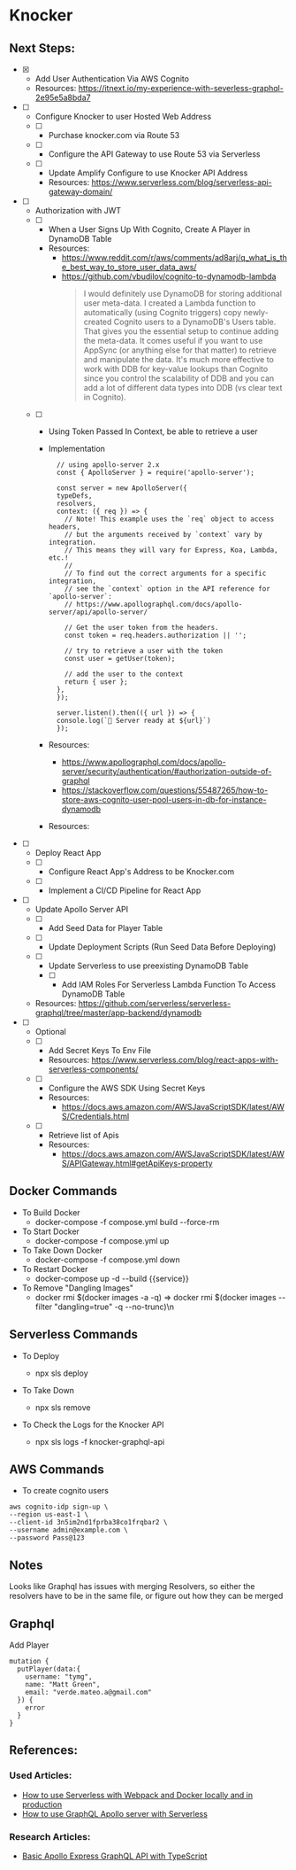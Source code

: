 # Knocker

## Next Steps:

- [x] - Add User Authentication Via AWS Cognito
  - Resources: https://itnext.io/my-experience-with-severless-graphql-2e95e5a8bda7
- [ ] - Configure Knocker to user Hosted Web Address
  - [ ] - Purchase knocker.com via Route 53
  - [ ] - Configure the API Gateway to use Route 53 via Serverless
  - [ ] - Update Amplify Configure to use Knocker API Address
    - Resources: https://www.serverless.com/blog/serverless-api-gateway-domain/
- [ ] - Authorization with JWT
  - [ ] - When a User Signs Up With Cognito, Create A Player in DynamoDB Table
    - Resources:
      - https://www.reddit.com/r/aws/comments/ad8arj/q_what_is_the_best_way_to_store_user_data_aws/
      - https://github.com/vbudilov/cognito-to-dynamodb-lambda
        > I would definitely use DynamoDB for storing additional user meta-data. I created a Lambda function to automatically (using Cognito triggers) copy newly-created Cognito users to a DynamoDB's Users table. That gives you the essential setup to continue adding the meta-data. It comes useful if you want to use AppSync (or anything else for that matter) to retrieve and manipulate the data. It's much more effective to work with DDB for key-value lookups than Cognito since you control the scalability of DDB and you can add a lot of different data types into DDB (vs clear text in Cognito).
  - [ ] - Using Token Passed In Context, be able to retrieve a user
    - Implementation

      ```
        // using apollo-server 2.x
        const { ApolloServer } = require('apollo-server');

        const server = new ApolloServer({
        typeDefs,
        resolvers,
        context: ({ req }) => {
          // Note! This example uses the `req` object to access headers,
          // but the arguments received by `context` vary by integration.
          // This means they will vary for Express, Koa, Lambda, etc.!
          //
          // To find out the correct arguments for a specific integration,
          // see the `context` option in the API reference for `apollo-server`:
          // https://www.apollographql.com/docs/apollo-server/api/apollo-server/

          // Get the user token from the headers.
          const token = req.headers.authorization || '';

          // try to retrieve a user with the token
          const user = getUser(token);

          // add the user to the context
          return { user };
        },
        });

        server.listen().then(({ url }) => {
        console.log(`🚀 Server ready at ${url}`)
        });
      ```

    - Resources:
      - https://www.apollographql.com/docs/apollo-server/security/authentication/#authorization-outside-of-graphql
      - https://stackoverflow.com/questions/55487265/how-to-store-aws-cognito-user-pool-users-in-db-for-instance-dynamodb
    - Resources:

- [ ] - Deploy React App
  - [ ] - Configure React App's Address to be Knocker.com
  - [ ] - Implement a CI/CD Pipeline for React App
- [ ] - Update Apollo Server API
  - [ ] - Add Seed Data for Player Table
  - [ ] - Update Deployment Scripts (Run Seed Data Before Deploying)
  - [ ] - Update Serverless to use preexisting DynamoDB Table
    - [ ] - Add IAM Roles For Serverless Lambda Function To Access DynamoDB Table
  - Resources: https://github.com/serverless/serverless-graphql/tree/master/app-backend/dynamodb
- [ ] - Optional
  - [ ] - Add Secret Keys To Env File
    - Resources: https://www.serverless.com/blog/react-apps-with-serverless-components/
  - [ ] - Configure the AWS SDK Using Secret Keys
    - Resources:
      - https://docs.aws.amazon.com/AWSJavaScriptSDK/latest/AWS/Credentials.html
  - [ ] - Retrieve list of Apis
    - Resources:
      - https://docs.aws.amazon.com/AWSJavaScriptSDK/latest/AWS/APIGateway.html#getApiKeys-property

## Docker Commands

- To Build Docker
  - docker-compose -f compose.yml build --force-rm
- To Start Docker
  - docker-compose -f compose.yml up
- To Take Down Docker
  - docker-compose -f compose.yml down
- To Restart Docker
  - docker-compose up -d --build {{service}}
- To Remove "Dangling Images"
  - docker rmi \$(docker images -a -q) => docker rmi \$(docker images --filter "dangling=true" -q --no-trunc)\n

## Serverless Commands

- To Deploy
  - npx sls deploy
- To Take Down
  - npx sls remove
- To Check the Logs for the Knocker API

  - npx sls logs -f knocker-graphql-api

## AWS Commands

- To create cognito users

```
aws cognito-idp sign-up \
--region us-east-1 \
--client-id 3n5im2nd1fprba38co1frqbar2 \
--username admin@example.com \
--password Pass@123
```

## Notes

Looks like Graphql has issues with merging Resolvers, so either the resolvers have to be in the same file, or figure out how they can be merged

## Graphql

Add Player

```
mutation {
  putPlayer(data:{
    username: "tymg",
    name: "Matt Green",
    email: "verde.mateo.a@gmail.com"
  }) {
    error
  }
}
```

## References:

### Used Articles:

- [How to use Serverless with Webpack and Docker locally and in production](https://medium.com/@gannochenko/how-to-use-serverless-locally-with-webpack-and-docker-5e268f71715)
- [How to use GraphQL Apollo server with Serverless](https://medium.com/@gannochenko/how-to-use-graphql-apollo-server-with-serverless-606430ad94b3)

### Research Articles:

- [Basic Apollo Express GraphQL API with TypeScript](https://medium.com/@th.guibert/basic-https://medium.com/@th.guibert/basic-apollo-express-graphql-api-with-typescript-2ee021dea2capollo-express-graphql-api-with-typescript-2ee021dea2c)
